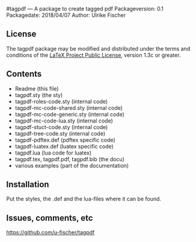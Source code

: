 #tagpdf — A package to create tagged pdf
Packageversion: 0.1 
Packagedate: 2018/04/07
Author: Ulrike Fischer

## License
The tagpdf package may be modified and distributed under the terms and conditions of the 
[LaTeX Project Public License](https://www.latex-project.org/lppl/), version 1.3c or greater.


## Contents

- Readme (this file)
- tagpdf.sty (the sty)
- tagpdf-roles-code.sty  (internal code)
- tagpdf-mc-code-shared.sty  (internal code)
- tagpdf-mc-code-generic.sty  (internal code)
- tagpdf-mc-code-lua.sty  (internal code)
- tagpdf-stuct-code.sty  (internal code)
- tagpdf-tree-code.sty   (internal code)
- tagpdf-pdftex.def      (pdftex specific code)
- tagpdf-luatex.def      (luatex specific code)
- tagpdf.lua             (lua code for luatex)
- tagpdf.tex, tagpdf.pdf, tagpdf.bib (the docu)
- various examples       (part of the documentation)   

## Installation

Put the styles, the .def and the lua-files where it can be found.


## Issues, comments, etc

https://github.com/u-fischer/tagpdf
